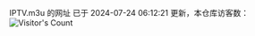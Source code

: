 IPTV.m3u 的网址 已于 2024-07-24 06:12:21 更新，本仓库访客数：![Visitor's Count](https://profile-counter.glitch.me/hero1898_tv/count.svg)
